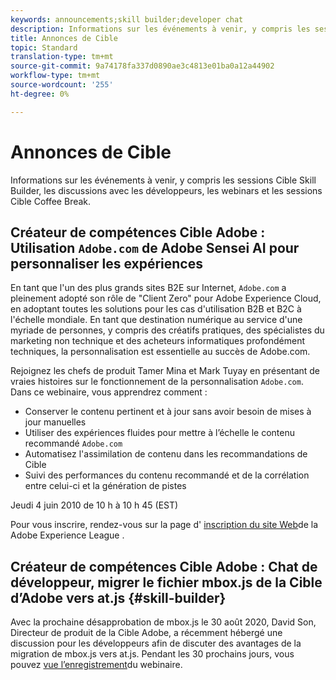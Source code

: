 ```yaml
---
keywords: announcements;skill builder;developer chat
description: Informations sur les événements à venir, y compris les sessions Cible Skill Builder, les discussions avec les développeurs, les webinars et les sessions Cible Coffee Break.
title: Annonces de Cible
topic: Standard
translation-type: tm+mt
source-git-commit: 9a74178fa337d0890ae3c4813e01ba0a12a44902
workflow-type: tm+mt
source-wordcount: '255'
ht-degree: 0%

---
```



# Annonces de Cible

Informations sur les événements à venir, y compris les sessions Cible Skill Builder, les discussions avec les développeurs, les webinars et les sessions Cible Coffee Break.

## Créateur de compétences Cible Adobe : Utilisation `Adobe.com` de Adobe Sensei AI pour personnaliser les expériences

En tant que l&#39;un des plus grands sites B2E sur Internet, `Adobe.com` a pleinement adopté son rôle de &quot;Client Zero&quot; pour Adobe Experience Cloud, en adoptant toutes les solutions pour les cas d&#39;utilisation B2B et B2C à l&#39;échelle mondiale. En tant que destination numérique au service d&#39;une myriade de personnes, y compris des créatifs pratiques, des spécialistes du marketing non technique et des acheteurs informatiques profondément techniques, la personnalisation est essentielle au succès de Adobe.com.

Rejoignez les chefs de produit Tamer Mina et Mark Tuyay en présentant de vraies histoires sur le fonctionnement de la personnalisation `Adobe.com`. Dans ce webinaire, vous apprendrez comment :

* Conserver le contenu pertinent et à jour sans avoir besoin de mises à jour manuelles
* Utiliser des expériences fluides pour mettre à l’échelle le contenu recommandé `Adobe.com`
* Automatisez l&#39;assimilation de contenu dans les recommandations de Cible
* Suivi des performances du contenu recommandé et de la corrélation entre celui-ci et la génération de pistes

Jeudi 4 juin 2010 de 10 h à 10 h 45 (EST)

Pour vous inscrire, rendez-vous sur la page d&#39; [inscription du site Web](https://atskillbuilder-senseiai.experienceleague.adobeevents.com/)de la Adobe Experience League .

## Créateur de compétences Cible Adobe : Chat de développeur, migrer le fichier mbox.js de la Cible d’Adobe vers at.js {#skill-builder}

Avec la prochaine désapprobation de mbox.js le 30 août 2020, David Son, Directeur de produit de la Cible Adobe, a récemment hébergé une discussion pour les développeurs afin de discuter des avantages de la migration de mbox.js vers at.js. Pendant les 30 prochains jours, vous pouvez [vue l’enregistrement](https://seminars.adobeconnect.com/ptdo6mfo6qn6/?proto=true)du webinaire.